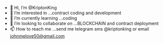 - 👋 Hi, I’m @KriptonKing
- 👀 I’m interested in ...contract coding and development 
- 🌱 I’m currently learning ...coding
- 💞️ I’m looking to collaborate on ...BLOCKCHAIN and contract deployment 
- 📫 How to reach me ...send me telegram sms @kriptonking or email johnmelove50@gmail.com 

<!---
KriptonKing/KriptonKing is a ✨ special ✨ repository because its `README.md` (this file) appears on your GitHub profile.
You can click the Preview link to take a look at your changes.
--->
